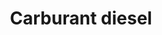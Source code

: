 ---
title: Carburant diesel
longTitle: 'Carburant diesel'
tags:
- gccommon
french:
- "[[Diesel fuel]]"
---